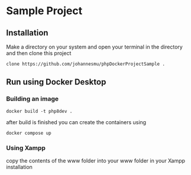 # Sample Project
## Installation
Make a directory on your system and open your terminal in the directory and then clone this project
```
clone https://github.com/johannesmu/phpDockerProjectSample .
```
## Run using Docker Desktop
### Building an image
```
docker build -t php8dev .
```
after build is finished you can create the containers using
```
docker compose up
```
### Using Xampp
copy the contents of the www folder into your www folder in your Xampp installation